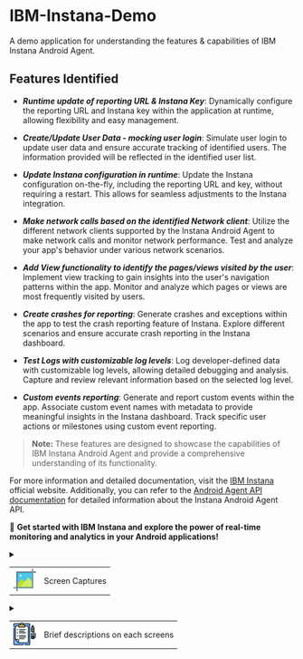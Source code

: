 # IBM-Instana-Demo

A demo application for understanding the features & capabilities of IBM Instana Android Agent.

## Features Identified

- ***Runtime update of reporting URL & Instana Key***: Dynamically configure the reporting URL and Instana key within the application at runtime, allowing flexibility and easy management.

- ***Create/Update User Data - mocking user login***: Simulate user login to update user data and ensure accurate tracking of identified users. The information provided will be reflected in the identified user list.

- ***Update Instana configuration in runtime***: Update the Instana configuration on-the-fly, including the reporting URL and key, without requiring a restart. This allows for seamless adjustments to the Instana integration.

- ***Make network calls based on the identified Network client***: Utilize the different network clients supported by the Instana Android Agent to make network calls and monitor network performance. Test and analyze your app's behavior under various network scenarios.

- ***Add View functionality to identify the pages/views visited by the user***: Implement view tracking to gain insights into the user's navigation patterns within the app. Monitor and analyze which pages or views are most frequently visited by users.

- ***Create crashes for reporting***: Generate crashes and exceptions within the app to test the crash reporting feature of Instana. Explore different scenarios and ensure accurate crash reporting in the Instana dashboard.

- ***Test Logs with customizable log levels***: Log developer-defined data with customizable log levels, allowing detailed debugging and analysis. Capture and review relevant information based on the selected log level.

- ***Custom events reporting***: Generate and report custom events within the app. Associate custom event names with metadata to provide meaningful insights in the Instana dashboard. Track specific user actions or milestones using custom event reporting.

> **Note:** These features are designed to showcase the capabilities of IBM Instana Android Agent and provide a comprehensive understanding of its functionality.

For more information and detailed documentation, visit the [IBM Instana](https://www.ibm.com/products/instana) official website. Additionally, you can refer to the [Android Agent API documentation](https://www.ibm.com/docs/en/instana-observability/current?topic=monitoring-android-api) for detailed information about the Instana Android Agent API.

🎉 **Get started with IBM Instana and explore the power of real-time monitoring and analytics in your Android applications!**


<details>
  <summary>
        <table style="margin-left: auto; margin-right: auto; ">
            <tr>
                <td align="center">
                    <img src="app/src/main/res/raw/crop.png" width="40" height = "40"/>
                </td>
                <td align="center">
                    Screen Captures
                </td>
          </tr>
        </table>
  </summary>
  </br>
  <div style="overflow-x: auto;">
    <table style="margin-left: auto; margin-right: auto; ">
      <tr>
        <td align="center">
          <b><p align="center">Credentials Screen - onetime</p></b>
        </td>
        <td align="center">
          <b><p align="center">Feature Listing Screen</p></b>
        </td>
        <td align="center">
          <b><p align="center">User Data Screen</p></b>
        </td>
        <td align="center">
          <b><p align="center">Network Request Screen</p></b>
        </td>
        <td align="center">
          <b><p align="center">Instana Configuration Screen</p></b>
        </td>
      </tr>
      <tr>
        <td align="center">
          <img src="app/src/main/res/raw/credentials_screen.png" alt="Screenshot 5" height="300" width="250"/>
        </td>
        <td align="center">
          <img src="app/src/main/res/raw/home_screen.png" alt="Screenshot 5" height="300" width="250"/>
        </td>
        <td align="center">
          <img src="app/src/main/res/raw/profile_screen.png" alt="Screenshot 3" height="300" width="250"/>
        </td>
        <td align="center">
          <img src="app/src/main/res/raw/network_screen.png" alt="Screenshot 4" height="300" width="250"/>
        </td>
        <td align="center">
          <img src="app/src/main/res/raw/config_screen.png" alt="Screenshot 5" height="300" width="200"/>
        </td>
      </tr>
    </table>
  </div>

  <div style="overflow-x: auto;">
    <table style="margin-left: auto; margin-right: auto; ">
      <tr>
       <td align="center">
          <b><p align="center">Instana Crash Generate Screen</p></b>
        </td>
        <td align="center">
          <b><p align="center">Generate Logs Screen</p></b>
        </td>
        <td align="center">
          <b><p align="center">Custom Events Screen</p></b>
        </td>
        <td align="center">
          <b><p align="center">View Test Screen1</p></b>
        </td>
        <td align="center">
          <b><p align="center">View Test Screen2</p></b>
        </td>
      <tr>
        <td align="center">
          <img src="app/src/main/res/raw/crash_screen.png" alt="Screenshot 5" />
        </td>
        <td align="center">
          <img src="app/src/main/res/raw/log_screen.png" alt="Screenshot 5" />
        </td>
        <td align="center">
          <img src="app/src/main/res/raw/custom_events_screen.png" alt="Screenshot 5" />
        </td>
        <td align="center">
          <img src="app/src/main/res/raw/view_screen_one.png" alt="Screenshot 5" />
        </td>
        <td align="center">
          <img src="app/src/main/res/raw/view_screen_two.png" alt="Screenshot 5" />
        </td>
      </tr>
    </table>
  </div>


</details>
    <details>
        <summary>
            <table style="margin-left: auto; margin-right: auto; ">
                <tr>
                    <td align="center">
                        <img src="app/src/main/res/raw/policy.png" width="40" height = "40"/>
                    </td>
                    <td align="center">
                        Brief descriptions on each screens
                    </td>
                </tr>
            </table>
        </summary>
<table style="margin-left: auto; margin-right: auto; ">
    <tr>
        <td align="center">
          <b><p>Initial Setup Screen</p></b>
        </td>
        <td align="center">
            <p>This screen will be displayed to the user for the first time to set up the reporting URL and the key obtained from the dashboard. Once the user saves the data, the application class will be recreated.</p>
        </td>
    </tr>
    <tr>
        <td align="center">
          <b><p>Feature Listing Screen</p></b>
        </td>
        <td align="center">
            <p>This is the home screen where all the available features of the Android Instana Agent are showcased. The user can select any feature to test. To ensure the correct key is provided, the collected key and URL are displayed at the top.</p>
        </td>
    </tr>
    <tr>
        <td align="center">
          <b><p>User Data Screen</p></b>
        </td>
        <td align="center">
            <p>This screen displays the user's profile or user details. It simulates user login to update the identified user list based on the provided data. The info button at the top provides these details to the user.</p>
        </td>
    </tr>
    <tr>
        <td align="center">
          <b><p>Network Request Screen</p></b>
        </td>
        <td align="center">
            <p>On this page, the user can make network calls using the selected network client. The Instana Android Agent supports three clients for monitoring, which have been added for ease of testing. The user can enter a URL for a demo link or provide their own URL to be called using the custom URL option.</p>
        </td>
    </tr>
    <tr>
        <td align="center">
          <b><p>Instana Configuration Screen</p></b>
        </td>
        <td align="center">
            <p>This is the base page for updating the configuration of Instana at runtime. The user can change the reporting URL and key to report to another Instana dashboard or instance. Applying the changes requires restarting the activity.</p>
        </td>
    </tr>
    <tr>
        <td align="center">
          <b><p>Instana Crash Generation Screen</p></b>
        </td>
        <td align="center">
            <p>On this screen, the user can generate various types of exceptions and crashes. They can even generate a custom message crash for a RuntimeException and check the crash reporting in the dashboard.</p>
        </td>
    </tr>
    <tr>
        <td align="center">
          <b><p>Generate Logs Screen</p></b>
        </td>
        <td align="center">
            <p>Using this screen, the user can provide custom logs for reporting, including the desired log level. They can select the available options to create a log tag and message. For error throwables, there is an optional field available.</p>
        </td>
    </tr>
    <tr>
        <td align="center">
          <b><p>Custom Events Screen</p></b>
        </td>
        <td align="center">
            <p>On this screen, the user can create custom events with custom event names and associated metadata. These events will be shown on the dashboard along with a backend tracking ID.</p>
        </td>
    </tr>
    <tr>
        <td align="center">
          <b><p>View Test Screen 1 & Screen 2</p></b>
        </td>
        <td align="center">
            <p>These screens are used for tracking views. In the first screen, the user can provide a name, such as "Product Listing" (an example name is provided). Similarly, the second screen allows the user to update the name, for example, "Checkout Page". This enables tracking of the views visited by the user based on the provided names in the dashboard.</p>
        </td>
    </tr>
</table>
    </details>

